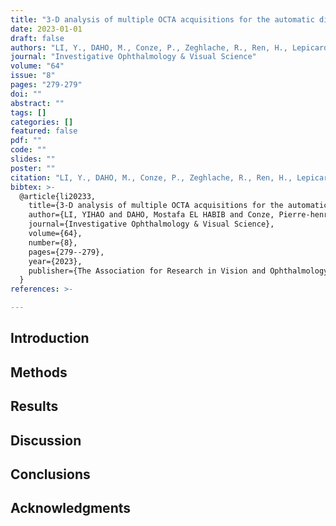 ```yaml
---
title: "3-D analysis of multiple OCTA acquisitions for the automatic diagnosis of diabetic retinopathy"
date: 2023-01-01
draft: false
authors: "LI, Y., DAHO, M., Conze, P., Zeghlache, R., Ren, H., Lepicard, C., Deman, P., Le Guilcher, A., Cochener, B., Tadayoni, R., & others"
journal: "Investigative Ophthalmology & Visual Science"
volume: "64"
issue: "8"
pages: "279-279"
doi: ""
abstract: ""
tags: []
categories: []
featured: false
pdf: ""
code: ""
slides: ""
poster: ""
citation: "LI, Y., DAHO, M., Conze, P., Zeghlache, R., Ren, H., Lepicard, C., Deman, P., Le Guilcher, A., Cochener, B., Tadayoni, R., and others (2023). 3-D analysis of multiple OCTA acquisitions for the automatic diagnosis of diabetic retinopathy. Investigative Ophthalmology & Visual Science, 64(8), 279-279."
bibtex: >-
  @article{li20233,
    title={3-D analysis of multiple OCTA acquisitions for the automatic diagnosis of diabetic retinopathy},
    author={LI, YIHAO and DAHO, Mostafa EL HABIB and Conze, Pierre-henri and Zeghlache, Rachid and Ren, Hugang and Lepicard, Capucine and Deman, Pierre and Le Guilcher, Alexandre and Cochener, Béatrice and Tadayoni, Ramin and others},
    journal={Investigative Ophthalmology & Visual Science},
    volume={64},
    number={8},
    pages={279--279},
    year={2023},
    publisher={The Association for Research in Vision and Ophthalmology},
  }
references: >-

---
```


## Introduction

## Methods

## Results

## Discussion

## Conclusions

## Acknowledgments

